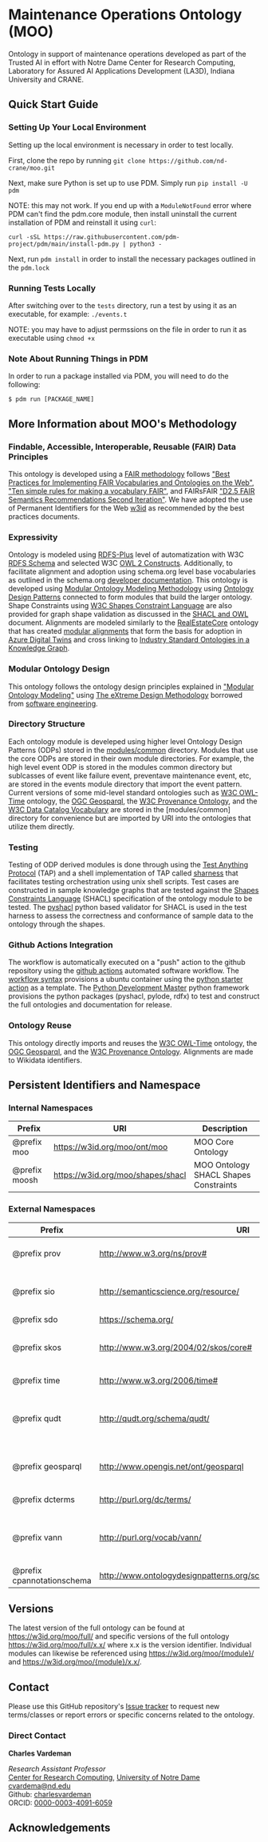 # Maintenance Operations Ontology (MOO)

Ontology in support of maintenance operations developed as part of the Trusted AI in effort with Notre Dame Center for Research Computing, Laboratory for Assured AI Applications Development (LA3D), Indiana University and CRANE.

## Quick Start Guide

### Setting Up Your Local Environment

Setting up the local environment is necessary in order to test locally.

First, clone the repo by running `git clone https://github.com/nd-crane/moo.git`

Next, make sure Python is set up to use PDM. Simply run `pip install -U pdm`

NOTE: this may not work. If you end up with a `ModuleNotFound` error where PDM can't find the pdm.core module, then install uninstall the current installation of PDM and reinstall it using `curl`:

`curl -sSL https://raw.githubusercontent.com/pdm-project/pdm/main/install-pdm.py | python3 -`

Next, run `pdm install` in order to install the necessary packages outlined in the `pdm.lock`

### Running Tests Locally
 After switching over to the `tests` directory, run a test by using it as an executable, for example:
 `./events.t`

NOTE: you may have to adjust permssions on the file in order to run it as executable using `chmod +x`

### Note About Running Things in PDM

In order to run a package installed via PDM, you will need to do the following:

```
$ pdm run [PACKAGE_NAME]
```

## More Information about MOO's Methodology
### Findable, Accessible, Interoperable, Reusable (FAIR) Data Principles

This ontology is developed using a [FAIR methodology](https://www.go-fair.org/fair-principles/) follows ["Best Practices for Implementing FAIR Vocabularies and Ontologies on the Web"](https://arxiv.org/abs/2003.13084v1), ["Ten simple rules for making a vocabulary FAIR"](https://journals.plos.org/ploscompbiol/article?id=10.1371/journal.pcbi.1009041), and FAIRsFAIR ["D2.5 FAIR Semantics Recommendations Second Iteration"](https://zenodo.org/record/4314321#.YW2XNtnMIeY). We have adopted the use of Permanent Identifiers for the Web [w3id](https://w3id.org) as recommended by the best practices documents.

### Expressivity

Ontology is modeled using [RDFS-Plus](http://mlwiki.org/index.php/RDFS-Plus) level of automatization with W3C [RDFS Schema](https://www.w3.org/TR/rdf-schema/) and selected W3C [OWL 2 Constructs](https://www.w3.org/TR/owl2-primer/). Additionally, to facilitate alignment and adoption using schema.org level base vocabularies as outlined in the schema.org [developer documentation](https://schema.org/docs/developers.html). This ontology is developed using [Modular Ontology Modeling Methodology](http://www.semantic-web-journal.net/content/modular-ontology-modeling-10) using [Ontology Design Patterns](http://ontologydesignpatterns.org/wiki/Main_Page) connected to form modules that build the larger ontology. Shape Constraints using [W3C Shapes Constraint Language](https://www.w3.org/TR/shacl/) are also provided for graph shape validation as discussed in the [SHACL and OWL](https://spinrdf.org/shacl-and-owl.html) document. Alignments are modeled similarly to the [RealEstateCore](https://github.com/RealEstateCore/rec) ontology that has created [modular alignments](https://github.com/RealEstateCore/rec/tree/master/ontology/alignments) that form the basis for adoption in [Azure Digital Twins](https://docs.microsoft.com/en-us/azure/digital-twins/concepts-ontologies) and cross linking to [Industry Standard Ontologies in a Knowledge Graph](https://docs.microsoft.com/en-us/azure/digital-twins/concepts-ontologies-adopt).

### Modular Ontology Design

This ontology follows the ontology design principles explained in ["Modular Ontology Modeling"](http://www.semantic-web-journal.net/system/files/swj2886.pdf) using [The eXtreme Design Methodology](https://karlhammar.com/downloads/blomqvist2016engineering.pdf) borrowed from [software engineering](https://en.wikipedia.org/wiki/Extreme_programming).

### Directory Structure

Each ontology module is develeped using higher level Ontology Design Patterns (ODPs) stored in the [modules/common](modules/common/) directory. Modules that use the core ODPs are stored in their own module directories. For example, the high level event ODP is stored in the modules common directory but sublcasses of event like failure event, preventave maintenance event, etc, are stored in the events module directory that import the event pattern. Current versions of some mid-level standard ontologies such as [W3C OWL-Time](https://www.w3.org/TR/owl-time/) ontology, the [OGC Geosparql](https://github.com/opengeospatial/ogc-geosparql/), the [W3C Provenance Ontology](https://www.w3.org/TR/prov-o/), and the [W3C Data Catalog Vocabulary](https://www.w3.org/TR/vocab-dcat-2/) are stored in the [modules/common] directory for convenience but are imported by URI into the ontologies that utilize them directly.

### Testing

Testing of ODP derived modules is done through using the [Test Anything Protocol](http://testanything.org) (TAP) and a shell implementation of TAP called [sharness](https://github.com/chriscool/sharness) that facilitates testing orchestration using unix shell scripts. Test cases are constructed in sample knowledge graphs that are tested against the [Shapes Constraints Language](https://www.w3.org/TR/shacl/) (SHACL) specification of the ontology module to be tested. The [pyshacl](https://github.com/RDFLib/pySHACL) python based validator for SHACL is used in the test harness to assess the correctness and conformance of sample data to the ontology through the shapes.

### Github Actions Integration

The workflow is automatically executed on a "push" action to the github repository using the [github actions](https://github.com/features/actions) automated software workflow. The [workflow syntax](https://docs.github.com/en/actions/using-workflows/workflow-syntax-for-github-actions#jobsjob_idstepsrun) provisions a ubuntu container using the [python starter action](https://github.com/actions/starter-workflows/blob/main/ci/python-app.yml) as a template. The [Python Development Master](https://pdm.fming.dev) python framework provisions the python packages (pyshacl, pylode, rdfx) to test and construct the full ontologies and documentation for release.

### Ontology Reuse

This ontology directly imports and reuses the [W3C OWL-Time](https://www.w3.org/TR/owl-time/) ontology, the [OGC Geosparql](https://github.com/opengeospatial/ogc-geosparql/), and the [W3C Provenance Ontology](https://www.w3.org/TR/prov-o/). Alignments are made to Wikidata identifiers.

## Persistent Identifiers and Namespace

### Internal Namespaces

| Prefix        | URI                               | Description                           |
| ------------- | --------------------------------- | ------------------------------------- |
| @prefix moo   | https://w3id.org/moo/ont/moo      | MOO Core Ontology                     |
| @prefix moosh | https://w3id.org/moo/shapes/shacl | MOO Ontology SHACL Shapes Constraints |

### External Namespaces

| Prefix                     | URI                                                                   | Description                                                                                 |
| -------------------------- | --------------------------------------------------------------------- | ------------------------------------------------------------------------------------------- |
| @prefix prov               | http://www.w3.org/ns/prov#                                            | [W3C Provenance Ontology](https://www.w3.org/TR/prov-o)                                     |
| @prefix sio                | http://semanticscience.org/resource/                                  | [Semantic Science Integrated Ontology](https://github.com/MaastrichtU-IDS/semanticscience)  |
| @prefix sdo                | https://schema.org/                                                   | [Schema.org](https://Schema.org)                                                            |
| @prefix skos               | http://www.w3.org/2004/02/skos/core#                                  | [W3C Simple Knowledge Organization System](https://www.w3.org/TR/skos-reference/)           |
| @prefix time               | http://www.w3.org/2006/time#                                          | [W3C Owl Time](https://www.w3.org/TR/owl-time/)                                             |
| @prefix qudt               | http://qudt.org/schema/qudt/                                          | [Quantities, Units, Dimensions and Time Ontology](https://github.com/qudt/qudt-public-repo) |
| @prefix geosparql          | http://www.opengis.net/ont/geosparql                                  | [OGC Geosparql Spatial Ontology](https://www.ogc.org/standards/geosparql)                   |
| @prefix dcterms            | http://purl.org/dc/terms/                                             | Dublin Core Terms                                                                           |
| @prefix vann               | http://purl.org/vocab/vann/                                           | Vocabulary for annotating vocabulary terms                                                  |
| @prefix cpannotationschema | http://www.ontologydesignpatterns.org/schemas/cpannotationschema.owl# | ODP annotations                                                                             |

## Versions

The latest version of the full ontology can be found at https://w3id.org/moo/full/ and specific versions of the full ontology https://w3id.org/moo/full/x.x/ where x.x is the version identifier. Individual modules can likewise be referenced using https://w3id.org/moo/{module}/ and https://w3id.org/moo/{module}/x.x/.

## Contact

Please use this GitHub repository's [Issue tracker](https://github.com/nd-crane/moo/issues) to request new terms/classes or report errors or specific concerns related to the ontology.

### Direct Contact

**Charles Vardeman**

_Research Assistant Professor_\
[Center for Research Computing](https://crc.nd.edu), [University of Notre Dame](https://nd.edu)\
<cvardema@nd.edu>\
Github: [charlesvardeman](https://github.com/charlesvardeman)\
ORCID: [0000-0003-4091-6059](https://orcid.org/0000-0003-4091-6059)

## Acknowledgements
